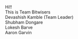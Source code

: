 Hi!!
<br>
This is Team Bitwisers
<br>
Devashish Kamble (Team Leader)
<br>
Shubham Dongare
<br>
Lokesh Barve
<br>
Aaron Garvin
